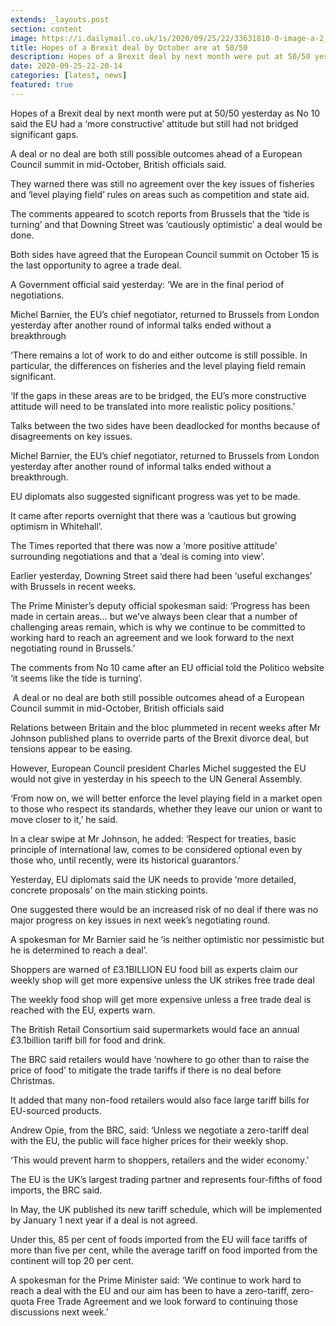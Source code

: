 ```yaml
---
extends: _layouts.post
section: content
image: https://i.dailymail.co.uk/1s/2020/09/25/22/33631810-0-image-a-2_1601068183628.jpg 
title: Hopes of a Brexit deal by October are at 50/50 
description: Hopes of a Brexit deal by next month were put at 50/50 yesterday as No 10 said the EU had a more constructive attitude but still had not bridged significant gaps 
date: 2020-09-25-22-20-14 
categories: [latest, news] 
featured: true 
--- 
```

Hopes of a Brexit deal by next month were put at 50/50 yesterday as No 10 said the EU had a ‘more constructive’ attitude but still had not bridged significant gaps.

A deal or no deal are both still possible outcomes ahead of a European Council summit in mid-October, British officials said.

They warned there was still no agreement over the key issues of fisheries and ‘level playing field’ rules on areas such as competition and state aid.

The comments appeared to scotch reports from Brussels that the ‘tide is turning’ and that Downing Street was ‘cautiously optimistic’ a deal would be done. 

Both sides have agreed that the European Council summit on October 15 is the last opportunity to agree a trade deal.

A Government official said yesterday: ‘We are in the final period of negotiations.

Michel Barnier, the EU’s chief negotiator, returned to Brussels from London yesterday after another round of informal talks ended without a breakthrough

‘There remains a lot of work to do and either outcome is still possible. In particular, the differences on fisheries and the level playing field remain significant.

‘If the gaps in these areas are to be bridged, the EU’s more constructive attitude will need to be translated into more realistic policy positions.’

Talks between the two sides have been deadlocked for months because of disagreements on key issues.

Michel Barnier, the EU’s chief negotiator, returned to Brussels from London yesterday after another round of informal talks ended without a breakthrough. 

EU diplomats also suggested significant progress was yet to be made.

It came after reports overnight that there was a ‘cautious but growing optimism in Whitehall’. 

The Times reported that there was now a ‘more positive attitude’ surrounding negotiations and that a ‘deal is coming into view’. 

Earlier yesterday, Downing Street said there had been ‘useful exchanges’ with Brussels in recent weeks.

The Prime Minister’s deputy official spokesman said: ‘Progress has been made in certain areas… but we’ve always been clear that a number of challenging areas remain, which is why we continue to be committed to working hard to reach an agreement and we look forward to the next negotiating round in Brussels.’

The comments from No 10 came after an EU official told the Politico website ‘it seems like the tide is turning’.

 A deal or no deal are both still possible outcomes ahead of a European Council summit in mid-October, British officials said

Relations between Britain and the bloc plummeted in recent weeks after Mr Johnson published plans to override parts of the Brexit divorce deal, but tensions appear to be easing.

However, European Council president Charles Michel suggested the EU would not give in yesterday in his speech to the UN General Assembly.

‘From now on, we will better enforce the level playing field in a market open to those who respect its standards, whether they leave our union or want to move closer to it,’ he said.

In a clear swipe at Mr Johnson, he added: ‘Respect for treaties, basic principle of international law, comes to be considered optional even by those who, until recently, were its historical guarantors.’

Yesterday, EU diplomats said the UK needs to provide ‘more detailed, concrete proposals’ on the main sticking points.

One suggested there would be an increased risk of no deal if there was no major progress on key issues in next week’s negotiating round.

A spokesman for Mr Barnier said he ‘is neither optimistic nor pessimistic but he is determined to reach a deal’. 

Shoppers are warned of £3.1BILLION EU food bill as experts claim our weekly shop will get more expensive unless the UK strikes free trade deal 

The weekly food shop will get more expensive unless a free trade deal is reached with the EU, experts warn.

The British Retail Consortium said supermarkets would face an annual £3.1billion tariff bill for food and drink.

The BRC said retailers would have ‘nowhere to go other than to raise the price of food’ to mitigate the trade tariffs if there is no deal before Christmas.

It added that many non-food retailers would also face large tariff bills for EU-sourced products. 

Andrew Opie, from the BRC, said: ‘Unless we negotiate a zero-tariff deal with the EU, the public will face higher prices for their weekly shop.

‘This would prevent harm to shoppers, retailers and the wider economy.’

The EU is the UK’s largest trading partner and represents four-fifths of food imports, the BRC said. 

In May, the UK published its new tariff schedule, which will be implemented by January 1 next year if a deal is not agreed. 

Under this, 85 per cent of foods imported from the EU will face tariffs of more than five per cent, while the average tariff on food imported from the continent will top 20 per cent.

A spokesman for the Prime Minister said: ‘We continue to work hard to reach a deal with the EU and our aim has been to have a zero-tariff, zero-quota Free Trade Agreement and we look forward to continuing those discussions next week.’

